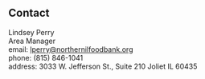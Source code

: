## Contact
Lindsey Perry<br/>
Area Manager<br/>
email: lperry@northernilfoodbank.org<br/>
phone: (815) 846-1041<br/>
address: 3033 W. Jefferson St., Suite 210 Joliet IL 60435<br/>
